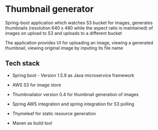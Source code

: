 # Thumbnail generator

Spring-boot application which watches S3 bucket for images, generates thumbnails (resolution 640 x 480 while the aspect ratio is maintained) of images on upload to S3 and uploads to a different bucket

The application provides UI for uploading an image, viewing a generated thumbnail, viewing original image by inputing its file name

## Tech stack

- Spring boot - Version 1.5.9 as Java microservice framework

- AWS S3 for image store

- Thumbnailator version 0.4 for thumbnail generation of images

- Spring AWS integration and spring integration for S3 polling

- Thymeleaf for static resource generation

- Maven as build tool
